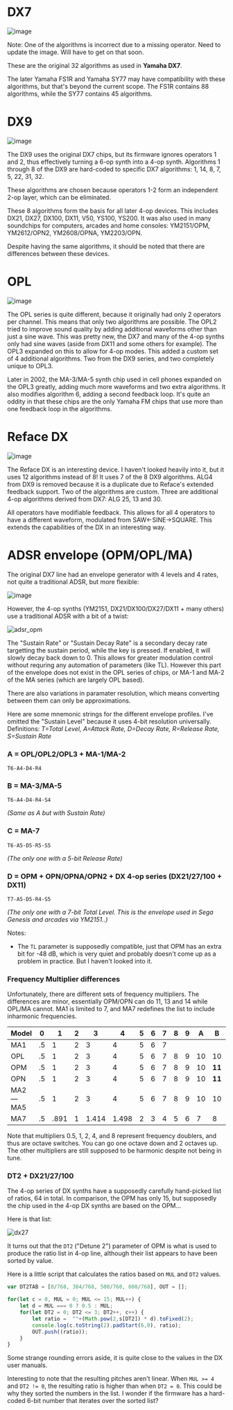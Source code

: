 # DX7

![image](https://user-images.githubusercontent.com/1408749/45313836-f67e5480-b4fd-11e8-832e-7550b04f7419.png)

Note: One of the algorithms is incorrect due to a missing operator. Need to update the image. Will have to get on that soon.

These are the original 32 algorithms as used in **Yamaha DX7**.

The later Yamaha FS1R and Yamaha SY77 may have compatibility with these algorithms, but that's beyond the current scope. The FS1R contains 88 algorithms, while the SY77 contains 45 algorithms. 

# DX9
![image](https://user-images.githubusercontent.com/1408749/45317517-3f3b0b00-b508-11e8-81b3-c44d60247177.png)

The DX9 uses the original DX7 chips, but its firmware ignores operators 1 and 2, thus effectively turning a 6-op synth into a 4-op synth. Algorithms 1 through 8 of the DX9 are hard-coded to specific DX7 algorithms: 1, 14, 8, 7, 5, 22, 31, 32.

These algorithms are chosen because operators 1-2 form an independent 2-op layer, which can be eliminated.

These 8 algorithms form the basis for all later 4-op devices. This includes DX21, DX27, DX100, DX11, V50, YS100, YS200. It was also used in many soundchips for computers, arcades and home consoles: YM2151/OPM, YM2612/OPN2, YM2608/OPNA, YM2203/OPN.

Despite having the same algorithms, it should be noted that there are differences between these devices.

# OPL
![image](https://user-images.githubusercontent.com/1408749/45318375-bb365280-b50a-11e8-8305-834182607a84.png)


The OPL series is quite different, because it originally had only 2 operators per channel. This means that only two algorithms are possible. The OPL2 tried to improve sound quality by adding additional waveforms other than just a sine wave. This was pretty new, the DX7 and many of the 4-op synths only had sine waves (aside from DX11 and some others for example). The OPL3 expanded on this to allow for 4-op modes. This added a custom set of 4 additional algorithms. Two from the DX9 series, and two completely unique to OPL3. 

Later in 2002, the MA-3/MA-5 synth chip used in cell phones expanded on the OPL3 greatly, adding much more waveforms and two extra algorithms. It also modifies algorithm 6, adding a second feedback loop. It's quite an oddity in that these chips are the only Yamaha FM chips that use more than one feedback loop in the algorithms.

# Reface DX
![image](https://user-images.githubusercontent.com/1408749/45399462-11dc8300-b616-11e8-9b62-8ca47d99f243.png)

The Reface DX is an interesting device. I haven't looked heavily into it, but it uses 12 algorithms instead of 8!
It uses 7 of the 8 DX9 algorithms. ALG4 from DX9 is removed because it is a duplicate due to Reface's extended feedback support.
Two of the algorithms are custom. Three are additional 4-op algorithms derived from DX7:  ALG 25, 13 and 30.

All operators have modifiable feedback. This allows for all 4 operators to have a different waveform, modulated from SAW<-SINE->SQUARE. This extends the capabilities of the DX in an interesting way.


# ADSR envelope (OPM/OPL/MA)

The original DX7 line had an envelope generator with 4 levels and 4 rates, not quite a traditional ADSR, but more flexible:

![image](https://user-images.githubusercontent.com/1408749/55983144-758c6480-5c68-11e9-80a2-b47e0f1c47f4.png)

However, the 4-op synths (YM2151, DX21/DX100/DX27/DX11 + many others) use a traditional ADSR with a bit of a twist:

![adsr_opm](https://user-images.githubusercontent.com/1408749/55982715-7ffa2e80-5c67-11e9-88d6-a1e0faec9898.png)

The "Sustain Rate" or "Sustain Decay Rate" is a secondary decay rate targetting the sustain period, while the key is pressed. If enabled, it will slowly decay back down to 0. This allows for greater modulation control without requring any automation of parameters (like TL). However this part of the envelope does not exist in the OPL series of chips, or MA-1 and MA-2 of the MA series (which are largely OPL based).

There are also variations in paramater resolution, which means converting between them can only be approximations.

Here are some mnemonic strings for the different envelope profiles. I've omitted the "Sustain Level" because it uses 4-bit resolution universally. Definitions: _T=Total Level, A=Attack Rate, D=Decay Rate, R=Release Rate, S=Sustain Rate_

### A = OPL/OPL2/OPL3 + MA-1/MA-2

`T6-A4-D4-R4`

### B = MA-3/MA-5

`T6-A4-D4-R4-S4`

_(Same as A but with Sustain Rate)_

### C = MA-7

`T6-A5-D5-R5-S5`

_(The only one with a 5-bit Release Rate)_

### D = OPM + OPN/OPNA/OPN2 + DX 4-op series (DX21/27/100 + DX11)

`T7-A5-D5-R4-S5`

_(The only one with a 7-bit Total Level. This is the envelope used in Sega Genesis and arcades via YM2151..)_


Notes:

- The `TL` parameter is supposedly compatible, just that OPM has an extra bit for -48 dB, which is very quiet and probably doesn't come up as a problem in practice. But I haven't looked into it.


### Frequency Multiplier differences

Unfortunately, there are different sets of frequency multipliers. The differences are minor, essentially OPM/OPN can do 11, 13 and 14 while OPL/MA cannot. MA1 is limited to 7, and MA7 redefines the list to include inharmonic frequencies.

Model | 0 | 1 | 2 | 3 | 4 | 5 | 6 | 7 | 8 | 9 | A | B | C | D | E | F
| - | - | - | - | - | - | - | - | - | - | - | - | - | - | - | - | -
MA1 | .5 | 1 | 2 | 3 | 4 | 5 | 6 | 7 | | | | | | | |
OPL | .5 | 1 | 2 | 3 | 4 | 5 | 6 | 7 | 8 | 9 |10 |10 |12 |12 |15 |15
OPM | .5 | 1 | 2 | 3 | 4 | 5 | 6 | 7 | 8 | 9 |10 |**11** |12 |**13** |**14** |15
OPN | .5 | 1 | 2 | 3 | 4 | 5 | 6 | 7 | 8 | 9 |10 |**11** |12 |**13** |**14** |15
MA2—MA5 | .5 | 1 | 2 | 3 | 4 | 5 | 6 | 7 | 8 | 9 |10 |10 |12 |12 |15 |15
MA7 | .5 | .891 | 1 | 1.414 | 1.498 | 2 | 3 | 4 | 5 | 6 | 7 |8 |9 |10 |12 |15

Note that multipliers 0.5, 1, 2, 4, and 8 represent frequency doublers, and thus are octave switches. You can go one octave down and 2 octaves up. The other multipliers are still supposed to be harmonic despite not being in tune.

### DT2 + DX21/27/100

The 4-op series of DX synths have a supposedly carefully hand-picked list of ratios, 64 in total. In comparison, the OPM has only 15, but supposedly the chip used in the 4-op DX synths are based on the OPM...

Here is that list:

![dx27](https://user-images.githubusercontent.com/1408749/56002617-1abb3300-5c91-11e9-938e-a0835c623fe7.png)

It turns out that the `DT2` ("Detune 2") parameter of OPM is what is used to produce the ratio list in 4-op line, although their list appears to have been sorted by value.

Here is a little script that calculates the ratios based on `MUL` and `DT2` values.

```js
var DT2TAB = [0/768, 384/768, 500/768, 608/768], OUT = [];

for(let c = 0, MUL = 0; MUL <= 15; MUL++) {
	let d = MUL === 0 ? 0.5 : MUL;
	for(let DT2 = 0; DT2 <= 3; DT2++, c++) {
		let ratio =  ""+(Math.pow(2,s[DT2]) * d).toFixed(2);
		console.log(c.toString(2).padStart(6,0), ratio);
		OUT.push((ratio));
    }
}
```
Some strange rounding errors aside, it is quite close to the values in the DX user manuals.

Interesting to note that the resulting pitches aren't linear. When `MUL >= 4` and `DT2 != 0`, the resulting ratio is higher than when `DT2 = 0`. This could be why they sorted the numbers in the list. I wonder if the firmware has a hard-coded 6-bit number that iterates over the sorted list?


